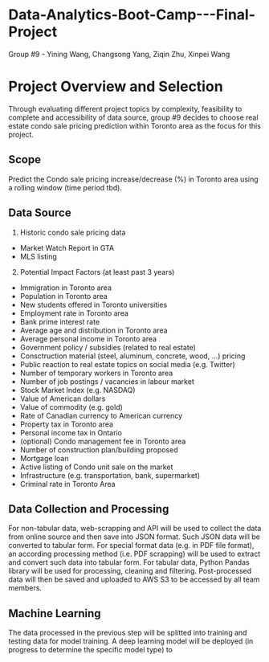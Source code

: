 # Data-Analytics-Boot-Camp---Final-Project
Group #9 - Yining Wang, Changsong Yang, Ziqin Zhu, Xinpei Wang

# Project Overview and Selection
Through evaluating different project topics by complexity, feasibility to complete and accessibility of data source, group #9 decides to choose real estate condo sale pricing prediction within Toronto area as the focus for this project. 

## Scope
Predict the Condo sale pricing increase/decrease (%) in Toronto area using a rolling window (time period tbd).

## Data Source
1. Historic condo sale pricing data  
- Market Watch Report in GTA  
- MLS listing  
2. Potential Impact Factors (at least past 3 years)    
- Immigration in Toronto area  
- Population in Toronto area  
- New students offered in Toronto universities  
- Employment rate in Toronto area
- Bank prime interest rate  
- Average age and distribution in Toronto area  
- Average personal income in Toronto area
- Government policy / subsidies (related to real estate)  
- Consctruction material (steel, aluminum, concrete, wood, ...) pricing  
- Public reaction to real estate topics on social media (e.g. Twitter)  
- Number of temporary workers in Toronto area  
- Number of job postings / vacancies in labour market  
- Stock Market Index (e.g. NASDAQ)  
- Value of American dollars  
- Value of commodity (e.g. gold)  
- Rate of Canadian currency to American currency  
- Property tax in Toronto area  
- Personal income tax in Ontario  
- (optional) Condo management fee in Toronto area   
- Number of construction plan/building proposed  
- Mortgage loan  
- Active listing of Condo unit sale on the market  
- Infrastructure (e.g. transportation, bank, supermarket)  
- Criminal rate in Toronto Area  

## Data Collection and Processing
For non-tabular data, web-scrapping and API will be used to collect the data from online source and then save into JSON format. Such JSON data will be converted to tabular form. For special format data (e.g. in PDF file format), an according processing method (i.e. PDF scrapping) will be used to extract and convert such data into tabular form. For tabular data, Python Pandas library will be used for processing, cleaning and filtering.  Post-processed data will then be saved and uploaded to AWS S3 to be accessed by all team members.   

## Machine Learning
The data processed in the previous step will be splitted into training and testing data for model training. A deep learning model will be deployed (in progress to determine the specific model type) to 
